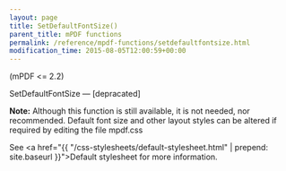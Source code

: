```yaml
---
layout: page
title: SetDefaultFontSize()
parent_title: mPDF functions
permalink: /reference/mpdf-functions/setdefaultfontsize.html
modification_time: 2015-08-05T12:00:59+00:00
---
```


(mPDF &lt;= 2.2)

SetDefaultFontSize — [depracated]

<div class="alert alert-info" role="alert"><strong>Note:</strong> Although this function is still available, it is not needed, nor recommended. Default font size and other layout styles can be altered if required by editing the file mpdf.css

See <a href="{{ "/css-stylesheets/default-stylesheet.html" | prepend: site.baseurl }}">Default stylesheet</a> for more information.</div>

